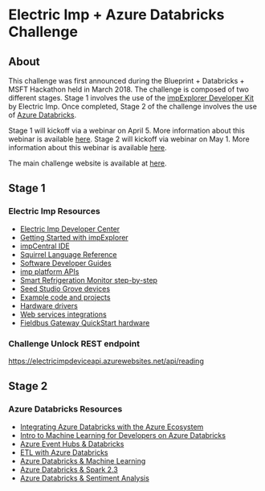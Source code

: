 # Electric Imp + Azure Databricks Challenge

## About
This challenge was first announced during the Blueprint + Databricks + MSFT Hackathon held in March 2018. The challenge is composed of two different stages. Stage 1 involves the use of the [impExplorer Developer Kit](https://store.electricimp.com/collections/protoype/products/impexplorer-developer-kit?variant=31118866130) by Electric Imp. Once completed, Stage 2 of the challenge involves the use of [Azure Databricks](https://azure.microsoft.com/en-us/services/databricks/).

Stage 1 will kickoff via a webinar on April 5. More information about this webinar is available [here](https://bpcs.com/events/azure-databricks-iot-challenge-webinar). Stage 2 will kickoff via webinar on May 1. More information about this webinar is available [here](https://bpcs.com/events/azure-databricks-iot-challenge-stage-2-webinar).

The main challenge website is available at [here](http://bpcs-april-iot-challenge.bpcs.com/).

## Stage 1
### Electric Imp Resources
* [Electric Imp Developer Center](https://developer.electricimp.com)
* [Getting Started with impExplorer](https://developer.electricimp.com/gettingstarted)
* [impCentral IDE](https://impcentral.electricimp.com/ide)
* [Squirrel Language Reference](https://developer.electricimp.com/squirrel)
* [Software Developer Guides](https://developer.electricimp.com/resources/index_software)
* [imp platform APIs](https://developer.electricimp.com/api)
* [Smart Refrigeration Monitor step-by-step](https://github.com/electricimp/AzureIoTHub/tree/master/examples)
* [Seed Studio Grove devices](http://www.seedstudio.com)
* [Example code and projects](https://developer.electricimp.com/examples)
* [Hardware drivers](https://developer.electricimp.com/libraries/hardware)
* [Web services integrations](https://developer.electricimp.com/libraries/webservices)
* [Fieldbus Gateway QuickStart hardware](https://tinyurl.com/y85pscd8)

### Challenge Unlock REST endpoint
https://electricimpdeviceapi.azurewebsites.net/api/reading


## Stage 2
### Azure Databricks Resources
* [Integrating Azure Databricks with the Azure Ecosystem](https://www.youtube.com/watch?v=VZHGEkPINro)
* [Intro to Machine Learning for Developers on Azure Databricks](https://databricks.com/intro-to-machine-learning-for-developers-on-azure-databricks)
* [Azure Event Hubs & Databricks](https://docs.microsoft.com/en-us/azure/azure-databricks/databricks-stream-from-eventhubs)
* [ETL with Azure Databricks](https://docs.microsoft.com/en-us/azure/azure-databricks/databricks-extract-load-sql-data-warehouse)
* [Azure Databricks & Machine Learning](https://www.youtube.com/watch?v=NxgfgKbFnZY)
* [Azure Databricks & Spark 2.3](https://www.youtube.com/watch?v=vmPibgYkwYw)
* [Azure Databricks & Sentiment Analysis](https://docs.microsoft.com/en-us/azure/azure-databricks/databricks-sentiment-analysis-cognitive-services)
